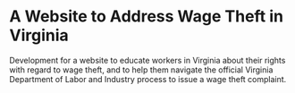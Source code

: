 # A Website to Address Wage Theft in Virginia
Development for a website to educate workers in Virginia about their rights with regard to wage theft, and to help them navigate the official Virginia Department of Labor and Industry process to issue a wage theft complaint.
